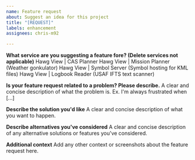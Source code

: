 ```yaml
---
name: Feature request
about: Suggest an idea for this project
title: "[REQUEST]"
labels: enhancement
assignees: chris-m92

---
```


**What service are you suggesting a feature fore? (Delete services not applicable)**
Hawg View | CAS Planner
Hawg View | Mission Planner (Weather gonkulator)
Hawg View | Symbol Server (Symbol hosting for KML files)
Hawg View | Logbook Reader (USAF IFTS text scanner)

**Is your feature request related to a problem? Please describe.**
A clear and concise description of what the problem is. Ex. I'm always frustrated when [...]

**Describe the solution you'd like**
A clear and concise description of what you want to happen.

**Describe alternatives you've considered**
A clear and concise description of any alternative solutions or features you've considered.

**Additional context**
Add any other context or screenshots about the feature request here.
